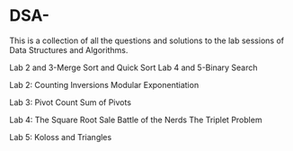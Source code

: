 # DSA-
This is a collection of all the questions and solutions to the lab sessions of Data Structures and Algorithms.

Lab 2 and 3-Merge Sort and Quick Sort
Lab 4 and 5-Binary Search

Lab 2:
Counting Inversions
Modular Exponentiation

Lab 3:
Pivot Count
Sum of Pivots

Lab 4:
The Square Root Sale
Battle of the Nerds
The Triplet Problem

Lab 5:
Koloss and Triangles
